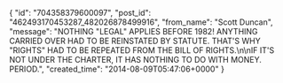  {
   "id": "704358379600097",
   "post_id": "462493170453287_482026878499916",
   "from_name": "Scott Duncan",
   "message": "NOTHING \"LEGAL\" APPLIES BEFORE 1982! ANYTHING CARRIED OVER HAD TO BE REINSTATED BY STATUTE. THAT'S WHY \"RIGHTS\" HAD TO BE REPEATED FROM THE BILL OF RIGHTS.\n\nIF IT'S NOT UNDER THE CHARTER, IT HAS NOTHING TO DO WITH MONEY. PERIOD.",
   "created_time": "2014-08-09T05:47:06+0000"
 }

